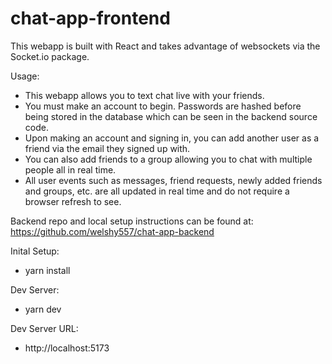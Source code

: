 # chat-app-frontend

This webapp is built with React and takes advantage of websockets via the Socket.io package.

Usage:
- This webapp allows you to text chat live with your friends.
- You must make an account to begin. Passwords are hashed before being stored in the database which can be seen in the backend source code.
- Upon making an account and signing in, you can add another user as a friend via the email they signed up with.
- You can also add friends to a group allowing you to chat with multiple people all in real time.
- All user events such as messages, friend requests, newly added friends and groups, etc. are all updated in real time and do not require a browser refresh to see.


Backend repo and local setup instructions can be found at: https://github.com/welshy557/chat-app-backend

Inital Setup:
- yarn install

Dev Server:
- yarn dev

Dev Server URL: 
- http://localhost:5173
